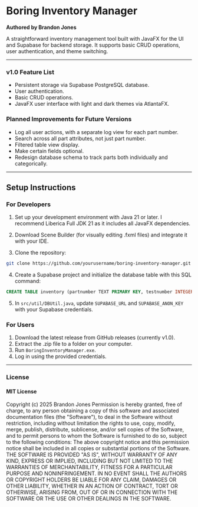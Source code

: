 # Boring Inventory Manager
**Authored by Brandon Jones**

A straightforward inventory management tool built with JavaFX for the UI and Supabase for backend storage. It supports basic CRUD operations, user authentication, and theme switching.

---
### v1.0 Feature List

* Persistent storage via Supabase PostgreSQL database.
* User authentication.
* Basic CRUD operations.
* JavaFX user interface with light and dark themes via AtlantaFX.

### Planned Improvements for Future Versions

* Log all user actions, with a separate log view for each part number.
* Search across all part attributes, not just part number.
* Filtered table view display.
* Make certain fields optional.
* Redesign database schema to track parts both individually and categorically.

---
## Setup Instructions
### For Developers

1. Set up your development environment with Java 21 or later. I recommend Liberica Full JDK 21 as it includes all JavaFX dependencies.


2. Download Scene Builder (for visually editing .fxml files) and integrate it with your IDE.


3. Clone the repository:
```bash
git clone https://github.com/yourusername/boring-inventory-manager.git (replace with your actual repo URL).
```


4. Create a Supabase project and initialize the database table with this SQL command:
```sql 
CREATE TABLE inventory (partnumber TEXT PRIMARY KEY, testnumber INTEGER NOT NULL, serialnumber INTEGER NOT NULL, quantity INTEGER NOT NULL, allocation TEXT NOT NULL, purchaseorder INTEGER NOT NULL, description TEXT NOT NULL, location TEXT NOT NULL);
```

5. In ``src/util/DBUtil.java``, update ``SUPABASE_URL`` and ``SUPABASE_ANON_KEY`` with your Supabase credentials.


### For Users

1. Download the latest release from GitHub releases (currently v1.0).
2. Extract the .zip file to a folder on your computer.
3. Run ``BoringInventoryManager.exe``.
4. Log in using the provided credentials.

---
### License
#### MIT License

Copyright (c) 2025 Brandon Jones
Permission is hereby granted, free of charge, to any person obtaining a copy
of this software and associated documentation files (the "Software"), to deal
in the Software without restriction, including without limitation the rights
to use, copy, modify, merge, publish, distribute, sublicense, and/or sell
copies of the Software, and to permit persons to whom the Software is
furnished to do so, subject to the following conditions:
The above copyright notice and this permission notice shall be included in all
copies or substantial portions of the Software.
THE SOFTWARE IS PROVIDED "AS IS", WITHOUT WARRANTY OF ANY KIND, EXPRESS OR
IMPLIED, INCLUDING BUT NOT LIMITED TO THE WARRANTIES OF MERCHANTABILITY,
FITNESS FOR A PARTICULAR PURPOSE AND NONINFRINGEMENT. IN NO EVENT SHALL THE
AUTHORS OR COPYRIGHT HOLDERS BE LIABLE FOR ANY CLAIM, DAMAGES OR OTHER
LIABILITY, WHETHER IN AN ACTION OF CONTRACT, TORT OR OTHERWISE, ARISING FROM,
OUT OF OR IN CONNECTION WITH THE SOFTWARE OR THE USE OR OTHER DEALINGS IN THE
SOFTWARE.